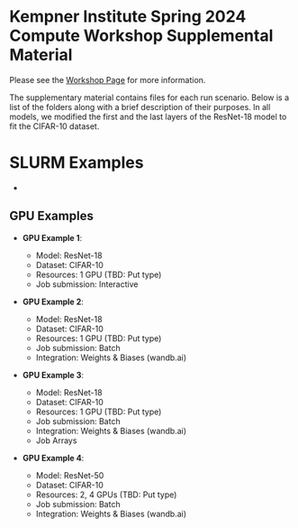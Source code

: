 # Kempner Institute Spring 2024 Compute Workshop Supplemental Material

Please see the [Workshop Page](TBD) for more information.

The supplementary material contains files for each run scenario. Below is a list of the folders along with a brief description of their purposes. In all models, we modified the first and the last layers of the ResNet-18 model to fit the CIFAR-10 dataset.


# SLURM Examples

- 


## GPU Examples

- **GPU Example 1**:
    - Model: ResNet-18
    - Dataset: CIFAR-10
    - Resources: 1 GPU (TBD: Put type)
    - Job submission: Interactive 

- **GPU Example 2**:
    - Model: ResNet-18
    - Dataset: CIFAR-10
    - Resources: 1 GPU (TBD: Put type)
    - Job submission: Batch
    - Integration: Weights & Biases (wandb.ai)

- **GPU Example 3**:
    - Model: ResNet-18
    - Dataset: CIFAR-10
    - Resources: 1 GPU (TBD: Put type)
    - Job submission: Batch
    - Integration: Weights & Biases (wandb.ai)
    - Job Arrays

- **GPU Example 4**:
    - Model: ResNet-50
    - Dataset: CIFAR-10
    - Resources: 2, 4 GPUs (TBD: Put type)
    - Job submission: Batch
    - Integration: Weights & Biases (wandb.ai)

